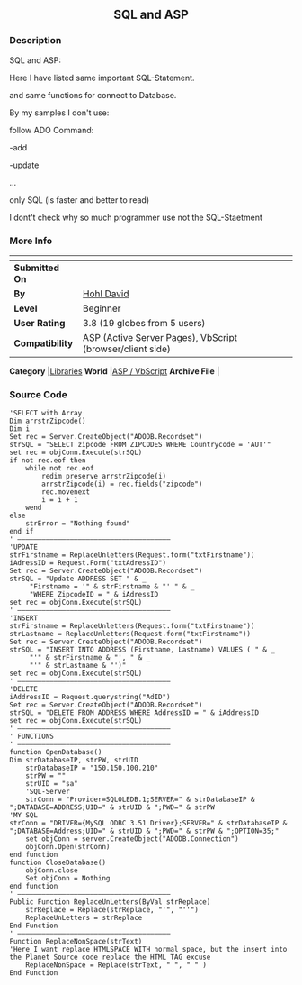 ﻿<div align="center">

## SQL and ASP


</div>

### Description

SQL and ASP:

Here I have listed same important SQL-Statement.

and same functions for connect to Database.

By my samples I don't use:

follow ADO Command:

-add

-update

...

only SQL (is faster and better to read)

I dont't check why so much programmer use not the SQL-Staetment
 
### More Info
 


<span>             |<span>
---                |---
**Submitted On**   |
**By**             |[Hohl David](https://github.com/Planet-Source-Code/PSCIndex/blob/master/ByAuthor/hohl-david.md)
**Level**          |Beginner
**User Rating**    |3.8 (19 globes from 5 users)
**Compatibility**  |ASP \(Active Server Pages\), VbScript \(browser/client side\)

**Category**       |[Libraries](https://github.com/Planet-Source-Code/PSCIndex/blob/master/ByCategory/libraries__4-35.md)
**World**          |[ASP / VbScript](https://github.com/Planet-Source-Code/PSCIndex/blob/master/ByWorld/asp-vbscript.md)
**Archive File**   |[](https://github.com/Planet-Source-Code/hohl-david-sql-and-asp__4-7973/archive/master.zip)





### Source Code

```
'SELECT with Array
Dim arrstrZipcode()
Dim i
Set rec = Server.CreateObject("ADODB.Recordset")
strSQL = "SELECT zipcode FROM ZIPCODES WHERE Countrycode = 'AUT'"
set rec = objConn.Execute(strSQL)
if not rec.eof then
	while not rec.eof
		redim preserve arrstrZipcode(i)
		arrstrZipcode(i) = rec.fields("zipcode")
		rec.movenext
		i = i + 1
	wend
else
	strError = "Nothing found"
end if
' ——————————————————————————————————————
'UPDATE
strFirstname = ReplaceUnletters(Request.form("txtFirstname"))
iAdressID = Request.Form("txtAdressID")
Set rec = Server.CreateObject("ADODB.Recordset")
strSQL = "Update ADDRESS SET " & _
	 "Firstname = '" & strFirstname & "' " & _
	 "WHERE ZipcodeID = " & iAdressID
set rec = objConn.Execute(strSQL)
' ——————————————————————————————————————
'INSERT
strFirstname = ReplaceUnletters(Request.form("txtFirstname"))
strLastname = ReplaceUnletters(Request.form("txtFirstname"))
Set rec = Server.CreateObject("ADODB.Recordset")
strSQL = "INSERT INTO ADDRESS (Firstname, Lastname) VALUES ( " & _
	 "'" & strFirstname & "', " & _
	 "'" & strLastname & "')"
set rec = objConn.Execute(strSQL)
' ——————————————————————————————————————
'DELETE
iAddressID = Request.querystring("AdID")
Set rec = Server.CreateObject("ADODB.Recordset")
strSQL = "DELETE FROM ADDRESS WHERE AddressID = " & iAddressID
set rec = objConn.Execute(strSQL)
' ——————————————————————————————————————
' FUNCTIONS
' ——————————————————————————————————————
function OpenDatabase()
Dim strDatabaseIP, strPW, strUID
	strDatabaseIP = "150.150.100.210"
	strPW = ""
	strUID = "sa"
    'SQL-Server
	strConn = "Provider=SQLOLEDB.1;SERVER=" & strDatabaseIP & ";DATABASE=ADDRESS;UID=" & strUID & ";PWD=" & strPW
'MY SQL
strConn = "DRIVER={MySQL ODBC 3.51 Driver};SERVER=" & strDatabaseIP & ";DATABASE=Address;UID=" & strUID & ";PWD=" & strPW & ";OPTION=35;"
	set objConn = server.CreateObject("ADODB.Connection")
	objConn.Open(strConn)
end function
function CloseDatabase()
	objConn.close
	Set objConn = Nothing
end function
' ——————————————————————————————————————
Public Function ReplaceUnLetters(ByVal strReplace)
	strReplace = Replace(strReplace, "'", "''")
	ReplaceUnLetters = strReplace
End Function
' ——————————————————————————————————————
Function ReplaceNonSpace(strText)
'Here I want replace HTMLSPACE WITH normal space, but the insert into the Planet Source code replace the HTML TAG excuse
	ReplaceNonSpace = Replace(strText, " ", " " )
End Function
```

